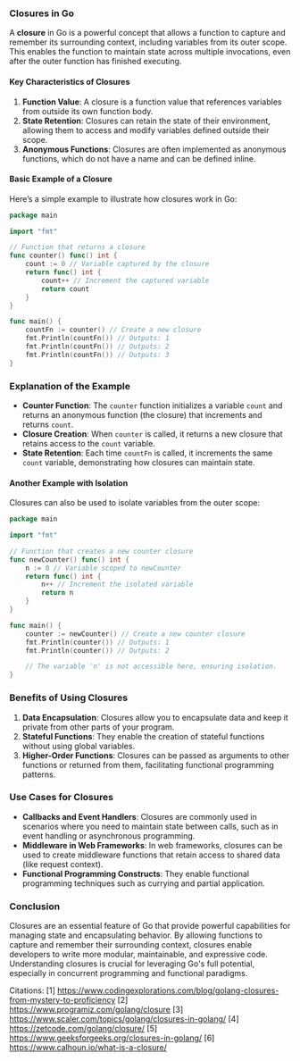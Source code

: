 ### Closures in Go

A **closure** in Go is a powerful concept that allows a function to capture and remember its surrounding context, including variables from its outer scope. This enables the function to maintain state across multiple invocations, even after the outer function has finished executing.

#### Key Characteristics of Closures

1. **Function Value**: A closure is a function value that references variables from outside its own function body.
2. **State Retention**: Closures can retain the state of their environment, allowing them to access and modify variables defined outside their scope.
3. **Anonymous Functions**: Closures are often implemented as anonymous functions, which do not have a name and can be defined inline.

#### Basic Example of a Closure

Here’s a simple example to illustrate how closures work in Go:

```go
package main

import "fmt"

// Function that returns a closure
func counter() func() int {
    count := 0 // Variable captured by the closure
    return func() int {
        count++ // Increment the captured variable
        return count
    }
}

func main() {
    countFn := counter() // Create a new closure
    fmt.Println(countFn()) // Outputs: 1
    fmt.Println(countFn()) // Outputs: 2
    fmt.Println(countFn()) // Outputs: 3
}
```

### Explanation of the Example

- **Counter Function**: The `counter` function initializes a variable `count` and returns an anonymous function (the closure) that increments and returns `count`.
- **Closure Creation**: When `counter` is called, it returns a new closure that retains access to the `count` variable.
- **State Retention**: Each time `countFn` is called, it increments the same `count` variable, demonstrating how closures can maintain state.

#### Another Example with Isolation

Closures can also be used to isolate variables from the outer scope:

```go
package main

import "fmt"

// Function that creates a new counter closure
func newCounter() func() int {
    n := 0 // Variable scoped to newCounter
    return func() int {
        n++ // Increment the isolated variable
        return n
    }
}

func main() {
    counter := newCounter() // Create a new counter closure
    fmt.Println(counter()) // Outputs: 1
    fmt.Println(counter()) // Outputs: 2

    // The variable 'n' is not accessible here, ensuring isolation.
}
```

### Benefits of Using Closures

1. **Data Encapsulation**: Closures allow you to encapsulate data and keep it private from other parts of your program.
2. **Stateful Functions**: They enable the creation of stateful functions without using global variables.
3. **Higher-Order Functions**: Closures can be passed as arguments to other functions or returned from them, facilitating functional programming patterns.

### Use Cases for Closures

- **Callbacks and Event Handlers**: Closures are commonly used in scenarios where you need to maintain state between calls, such as in event handling or asynchronous programming.
- **Middleware in Web Frameworks**: In web frameworks, closures can be used to create middleware functions that retain access to shared data (like request context).
- **Functional Programming Constructs**: They enable functional programming techniques such as currying and partial application.

### Conclusion

Closures are an essential feature of Go that provide powerful capabilities for managing state and encapsulating behavior. By allowing functions to capture and remember their surrounding context, closures enable developers to write more modular, maintainable, and expressive code. Understanding closures is crucial for leveraging Go's full potential, especially in concurrent programming and functional paradigms.

Citations:
[1] https://www.codingexplorations.com/blog/golang-closures-from-mystery-to-proficiency
[2] https://www.programiz.com/golang/closure
[3] https://www.scaler.com/topics/golang/closures-in-golang/
[4] https://zetcode.com/golang/closure/
[5] https://www.geeksforgeeks.org/closures-in-golang/
[6] https://www.calhoun.io/what-is-a-closure/